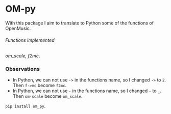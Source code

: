 # OM-py 

With this package I aim to translate to Python some of the functions of OpenMusic.

###### Functions implemented

_om_scale, f2mc_. 

### Observations

* In Python, we can not use `->` in the functions name, so I changed `->` to `2`. Then `f->mc` become `f2mc`. 
* In Python, we can not use `-` in the functions name, so I changed `-` to `_`. Then `om-scale` become `om_scale`.

`pip install om_py`.



